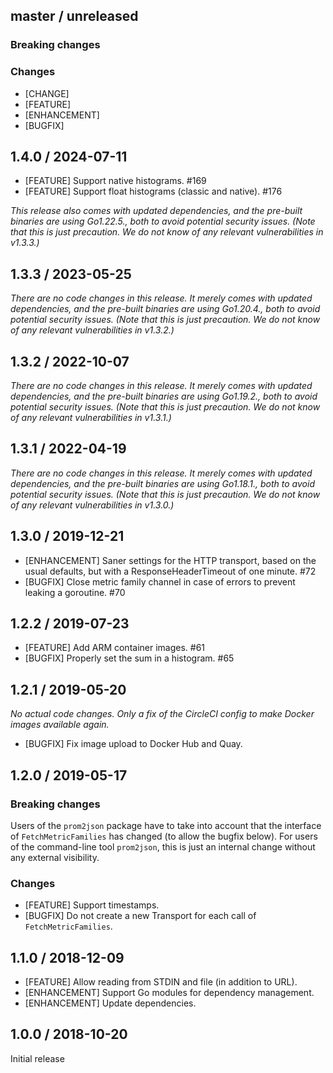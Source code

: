 ## master / unreleased

### **Breaking changes**

### Changes

* [CHANGE]
* [FEATURE]
* [ENHANCEMENT]
* [BUGFIX]

## 1.4.0 / 2024-07-11

* [FEATURE] Support native histograms. #169
* [FEATURE] Support float histograms (classic and native). #176

_This release also comes with updated dependencies, and the pre-built binaries are using Go1.22.5., both to avoid potential security issues. (Note that this is just precaution. We do not know of any relevant vulnerabilities in v1.3.3.)_

## 1.3.3 / 2023-05-25

_There are no code changes in this release. It merely comes with updated
dependencies, and the pre-built binaries are using Go1.20.4., both to avoid potential security issues. (Note that this is just precaution. We do not know of any relevant vulnerabilities in v1.3.2.)_

## 1.3.2 / 2022-10-07

_There are no code changes in this release. It merely comes with updated
dependencies, and the pre-built binaries are using Go1.19.2., both to avoid potential security issues. (Note that this is just precaution. We do not know of any relevant vulnerabilities in v1.3.1.)_

## 1.3.1 / 2022-04-19

_There are no code changes in this release. It merely comes with updated
dependencies, and the pre-built binaries are using Go1.18.1., both to avoid potential security issues. (Note that this is just precaution. We do not know of any relevant vulnerabilities in v1.3.0.)_

## 1.3.0 / 2019-12-21

* [ENHANCEMENT] Saner settings for the HTTP transport, based on the usual
  defaults, but with a ResponseHeaderTimeout of one minute. #72
* [BUGFIX] Close metric family channel in case of errors to prevent leaking a
  goroutine. #70

## 1.2.2 / 2019-07-23

* [FEATURE] Add ARM container images. #61
* [BUGFIX] Properly set the sum in a histogram. #65

## 1.2.1 / 2019-05-20

_No actual code changes. Only a fix of the CircleCI config to make Docker
images available again._

* [BUGFIX] Fix image upload to Docker Hub and Quay.

## 1.2.0 / 2019-05-17

### **Breaking changes**

Users of the `prom2json` package have to take into account that the interface
of `FetchMetricFamilies` has changed (to allow the bugfix below). For users of
the command-line tool `prom2json`, this is just an internal change without any
external visibility.

### Changes

* [FEATURE] Support timestamps.
* [BUGFIX] Do not create a new Transport for each call of `FetchMetricFamilies`.

## 1.1.0 / 2018-12-09

* [FEATURE] Allow reading from STDIN and file (in addition to URL).
* [ENHANCEMENT] Support Go modules for dependency management.
* [ENHANCEMENT] Update dependencies.

## 1.0.0 / 2018-10-20

Initial release
